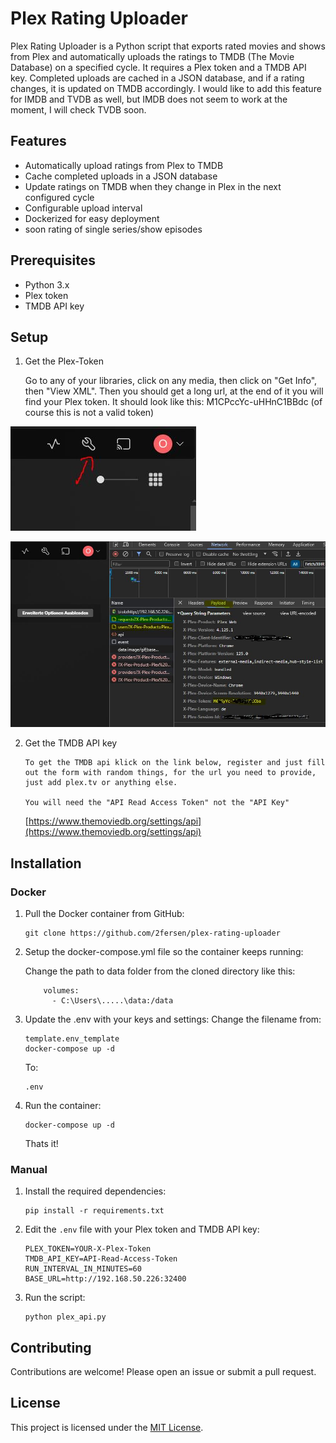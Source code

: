 # Plex Rating Uploader

Plex Rating Uploader is a Python script that exports rated movies and shows from Plex and automatically uploads the
ratings to TMDB (The Movie Database) on a specified cycle. It requires a Plex token and a TMDB API key. Completed
uploads are cached in a JSON database, and if a rating changes, it is updated on TMDB accordingly. I would like to 
add this feature for IMDB and TVDB as well, but IMDB does not seem to work at the moment, I will check TVDB soon.


## Features

- Automatically upload ratings from Plex to TMDB
- Cache completed uploads in a JSON database
- Update ratings on TMDB when they change in Plex in the next configured cycle
- Configurable upload interval
- Dockerized for easy deployment
- soon rating of single series/show episodes

## Prerequisites

- Python 3.x
- Plex token
- TMDB API key



## Setup

1. Get the Plex-Token

   Go to any of your libraries, click on any media, then click on "Get Info", then "View XML". Then you should get a long url, at the end of it
   you will find your Plex token. It should look like this: M1CPccYc-uHHnC1BBdc (of course this is not a valid token)
   

![Screenshot](/screenshots/1.JPG)

![Screenshot](/screenshots/2.JPG)

2. Get the TMDB API key
   ```
   To get the TMDB api klick on the link below, register and just fill out the form with random things, for the url you need to provide, just add plex.tv or anything else.
   
   You will need the "API Read Access Token" not the "API Key"
   ```
   [https://www.themoviedb.org/settings/api](https://www.themoviedb.org/settings/api)

## Installation
### Docker

1. Pull the Docker container from GitHub:

   ```
   git clone https://github.com/2fersen/plex-rating-uploader
   ```
   
2. Setup the docker-compose.yml file so the container keeps running:

   Change the path to data folder from the cloned directory like this:
   
   ```
       volumes:
         - C:\Users\.....\data:/data
   ```

3. Update the .env with your keys and settings:
   Change the filename from:
   ```
   template.env_template
   docker-compose up -d
   ```
   
   To:
   ```
   .env
   ```

4. Run the container:
   ```
   docker-compose up -d
   ```
   
   Thats it!


### Manual

1. Install the required dependencies:

   ```
   pip install -r requirements.txt
   ```

3. Edit the `.env` file with your Plex token and TMDB API key:

   ```
   PLEX_TOKEN=YOUR-X-Plex-Token
   TMDB_API_KEY=API-Read-Access-Token
   RUN_INTERVAL_IN_MINUTES=60
   BASE_URL=http://192.168.50.226:32400
   ```

4. Run the script:

   ```
   python plex_api.py
   ```

## Contributing

Contributions are welcome! Please open an issue or submit a pull request.

## License

This project is licensed under the [MIT License](LICENSE).
